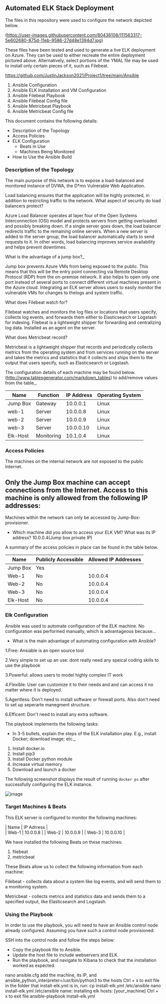 ## Automated ELK Stack Deployment

The files in this repository were used to configure the network depicted below.


(https://user-images.githubusercontent.com/80436108/111563317-5e602680-875d-11eb-9586-27d48e1394d7.jpg)


These files have been tested and used to generate a live ELK deployment on Azure. They can be used to either recreate the entire deployment pictured above. Alternatively, select portions of the YMAL file may be used to install only certain pieces of it, such as Filebeat.

https://github.com/JustinJackson2021/Project1/tree/main/Ansible

1. Ansible Configuration
2. Ansible ELK Installation and VM Configuration
3. Ansible Filebeat Playbook
4. Ansible Filebeat Config file
5. Ansible Metricbeat Playbook
6. Ansible Metricbeat Config file

This document contains the following details:
- Description of the Topology
- Access Policies
- ELK Configuration
  - Beats in Use
  - Machines Being Monitored
- How to Use the Ansible Build


### Description of the Topology

The main purpose of this network is to expose a load-balanced and monitored instance of DVWA, the D*mn Vulnerable Web Application.

Load balancing ensures that the application will be highly protected, in addition to restricting traffic to the network.
What aspect of security do load balancers protect? 

Azure Load Balancer operates at layer four of the Open Systems Interconnection (OSI) model and protects servers from getting overloaded and possibly breaking down. If a single server goes down, the load balancer redirects traffic to the remaining online servers. When a new server is added to the server group, the load balancer automatically starts to send requests to it. In other words, load balancing improves service availability and helps prevent downtimes.

What is the advantage of a jump box?_

Jump box prevents Azure VMs from being exposed to the public. This means that this will be the entry point connecting via Remote Desktop Protocol (RDP) from the on-premise network. It also helps to open only one port instead of several ports to connect different virtual machines present in the Azure cloud.
Integrating an ELK server allows users to easily monitor the vulnerable VMs for changes to thelogs and system traffic.

What does Filebeat watch for?

Filebeat watches and monitors the log files or locations that users specify, collects log events, and forwards them either to Elasticsearch or Logstash for indexing. Filebeat is a lightweight shipper for forwarding and centralizing log data. Installed as an agent on the server.

What does Metricbeat record?

Metricbeat is a lightweight shipper that records and periodically collects metrics from the operating system and from services running on the server and takes the metrics and statistics that it collects and ships them to the output that users specify, such as Elasticsearch or Logstash.

The configuration details of each machine may be found below.
(http://www.tablesgenerator.com/markdown_tables) to add/remove values from the table_.

| Name     | Function | IP Address | Operating System |
|----------|----------|------------|------------------|
| Jump Box | Gateway  | 10.0.0.1   | Linux            |
| web-1    | Server   | 10.0.0.8   | Linux            |
| web-2    | Server   | 10.0.0.9   | Linux  
| web-3    | Server   | 10.0.0.10  | Linux   
| Elk-Host | Monitoring | 10.1.0.4 | Linux      |

### Access Policies

The machines on the internal network are not exposed to the public Internet. 

Only the Jump Box machine can accept connections from the Internet. Access to this machine is only allowed from the following IP addresses:
- 

Machines within the network can only be accessed by Jump-Box-provisioner.
- Which machine did you allow to access your ELK VM? What was its IP address?
10.0.0.4(Jump box private IP)

A summary of the access policies in place can be found in the table below.

| Name     | Publicly Accessible | Allowed IP Addresses |
|----------|---------------------|----------------------|
| Jump Box | Yes                 |                      |
| Web-1    | No                  |   10.0.0.4           |
| Web-2    | No                  |   10.0.0.4           |
| Web-3    | No                  |   10.0.0.4           |
| Elk-Host | No                  |   10.0.0.4           |

### Elk Configuration

Ansible was used to automate configuration of the ELK machine. No configuration was performed manually, which is advantageous because...
- What is the main advantage of automating configuration with Ansible?

1.Free: Ansiable is an open source tool

2.Very simple to set up an use: dont really need any speical coding skills to use the playbook

3.Powerful: allows users to model highly complex IT work

4.Flexible: User can customize it to their needs and and can access it no matter where it is deployed.

5.Agentless: Don't need to install software or firewall ports. Also don't need to set up seperarte manegment structure.

6.Efficent: Don't need to install any extra software.

The playbook implements the following tasks:
- In 3-5 bullets, explain the steps of the ELK installation play. E.g., install Docker; download image; etc._
1. Install docker.io
2. Install pip3
3. Install Docker python module
4. Increase virtual memory
5. Download and launch a docker

The following screenshot displays the result of running `docker ps` after successfully configuring the ELK instance.

![image](https://user-images.githubusercontent.com/80436108/111563537-beef6380-875d-11eb-832f-18676ce3c5c2.png)



### Target Machines & Beats
This ELK server is configured to monitor the following machines:

| Name       | IP Adrress  |       
| Web-1      | 10.0.0.8    |
| Web-2      | 10.0.0.9    |
| Web-3      | 10.0.0.10   |


We have installed the following Beats on these machines:
1. filebeat
2. metricbeat

These Beats allow us to collect the following information from each machine:

Filebeat - collects data about a system like log events, and will send them to a monitoring system.

Metricbeat - collects metrics and statistics data and sends them to a specified output, like Elasticsearch and Logstash.

### Using the Playbook
In order to use the playbook, you will need to have an Ansible control node already configured. Assuming you have such a control node provisioned: 

SSH into the control node and follow the steps below:
- Copy the playbook file to Ansible.
- Update the host file to include webservers and ELK.
- Run the playbook, and navigate to Kibana to check that the installation worked as expected.

nano ansible.cfg
add the machine, its IP, and ansible_python_interpreter=/usr/bin/python3 to the hosts
Ctrl + x to exit file
in the folder that install-elk.yml is in, run: cp install-elk.yml /etc/ansible
nano install-elk.yml /etc/ansible
name: installing elk hosts: [your_machine]
Ctrl + x to exit file
ansible-playbook install-elk.yml
